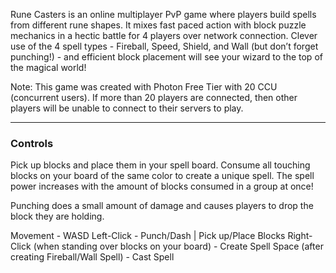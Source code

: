 Rune Casters is an online multiplayer PvP game where players build spells from different rune shapes. It mixes fast paced action with block puzzle mechanics in a hectic battle for 4 players over network connection. Clever use of the 4 spell types - Fireball, Speed, Shield, and Wall (but don’t forget punching!) - and efficient block placement will see your wizard to the top of the magical world!

Note: This game was created with Photon Free Tier with 20 CCU (concurrent users). If more than 20 players are connected, then other players will be unable to connect to their servers to play.

---

### Controls

Pick up blocks and place them in your spell board. Consume all touching blocks on your board of the same color to create a unique spell. The spell power increases with the amount of blocks consumed in a group at once!

Punching does a small amount of damage and causes players to drop the block they are holding.

Movement - WASD
Left-Click - Punch/Dash | Pick up/Place Blocks
Right-Click (when standing over blocks on your board) - Create Spell
Space (after creating Fireball/Wall Spell) - Cast Spell
